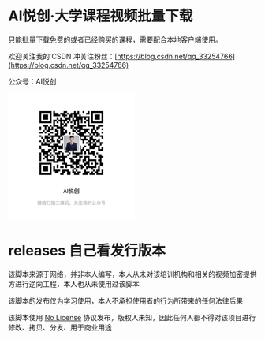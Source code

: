 # AI悦创·大学课程视频批量下载

只能批量下载免费的或者已经购买的课程，需要配合本地客户端使用。

欢迎关注我的 CSDN 冲关注粉丝：[https://blog.csdn.net/qq_33254766](https://blog.csdn.net/qq_33254766)

公众号：AI悦创

<img src="README.assets/IMG_2904.JPG" alt="IMG_2904" style="zoom:25%;" />

# releases 自己看发行版本





该脚本来源于网络，并非本人编写，本人从未对该培训机构和相关的视频加密提供方进行逆向工程，本人也从未使用过该脚本

该脚本的发布仅为学习使用，本人不承担使用者的行为所带来的任何法律后果

该脚本使用 [No License](https://choosealicense.com/no-permission/) 协议发布，版权人未知，因此任何人都不得对该项目进行修改、拷贝、分发、用于商业用途
